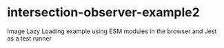 # intersection-observer-example2
Image Lazy Loading example using ESM modules in the browser and Jest as a test runner
